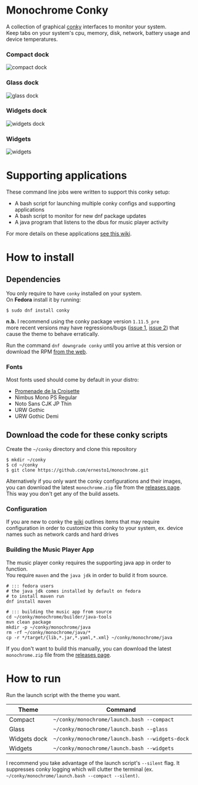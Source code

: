 # Monochrome Conky
A collection of graphical [conky](https://github.com/brndnmtthws/conky) interfaces to monitor your system.  
Keep tabs on your system's cpu, memory, disk, network, battery usage and device temperatures.

### Compact dock
![compact dock](images/screenshots/compact.gif)

### Glass dock
![glass dock](images/screenshots/glass.gif)

### Widgets dock
![widgets dock](images/screenshots/widgets-dock.gif)

### Widgets
![widgets](images/screenshots/widgets.jpg)

# Supporting applications
These command line jobs were written to support this conky setup:

- A bash script for launching multiple conky configs and supporting applications
- A bash script to monitor for new dnf package updates
- A java program that listens to the dbus for music player activity

For more details on these applications [see this wiki](https://github.com/ernesto1/monochrome/wiki/Scripts).

# How to install
## Dependencies
You only require to have `conky` installed on your system.  
On **Fedora** install it by running:

```
$ sudo dnf install conky
```

**n.b.** I recommend using the conky package version `1.11.5_pre`  
more recent versions may have regressions/bugs ([issue 1](https://github.com/brndnmtthws/conky/issues/960), [issue 2](https://github.com/brndnmtthws/conky/issues/979)) that cause the theme to behave erratically.

Run the command `dnf downgrade conky` until you arrive at this version or download the RPM [from the web](https://rpm.pbone.net/info_idpl_70128821_distro_fedora32_com_conky-1.11.5-3.fc32.x86_64.rpm.html).

### Fonts
Most fonts used should come by default in your distro:

- [Promenade de la Croisette](https://www.fontspace.com/promenade-de-la-croisette-font-f23769)
- Nimbus Mono PS Regular
- Noto Sans CJK JP Thin
- URW Gothic
- URW Gothic Demi

## Download the code for these conky scripts
Create the `~/conky` directory and clone this repository

```shell
$ mkdir ~/conky
$ cd ~/conky
$ git clone https://github.com/ernesto1/monochrome.git
```

Alternatively if you only want the conky configurations and their images, you can download the latest `monochrome.zip` file from the [releases page](https://github.com/ernesto1/monochrome/releases).  This way you don't get any of the build assets.

### Configuration
If you are new to conky the [wiki](https://github.com/ernesto1/monochrome/wiki) outlines items that may require configuration in order to customize this conky to your system, ex. device names such as network cards and hard drives

### Building the Music Player App
The music player conky requires the supporting java app in order to function.  
You require `maven` and the `java jdk` in order to build it from source.

```shell
# ::: fedora users
# the java jdk comes installed by default on fedora
# to install maven run
dnf install maven

# ::: building the music app from source
cd ~/conky/monochrome/builder/java-tools
mvn clean package
mkdir -p ~/conky/monochrome/java
rm -rf ~/conky/monochrome/java/*
cp -r */target/{lib,*.jar,*.yaml,*.xml} ~/conky/monochrome/java
```
If you don't want to build this manually, you can download the latest `monochrome.zip` file from the [releases page](https://github.com/ernesto1/monochrome/releases).

# How to run
Run the launch script with the theme you want.

Theme| Command
---|---
Compact|`~/conky/monochrome/launch.bash --compact`
Glass|`~/conky/monochrome/launch.bash --glass`
Widgets dock | `~/conky/monochrome/launch.bash --widgets-dock`
Widgets | `~/conky/monochrome/launch.bash --widgets`
I recommend you take advantage of the launch script's `--silent` flag.  It suppresses conky logging which will clutter the terminal (ex. `~/conky/monochrome/launch.bash --compact --silent)`.